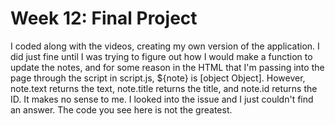 # Week 12: Final Project
I coded along with the videos, creating my own version of the application. I did just fine until I was trying to figure out how I would make a function to update the notes, and for some reason in the HTML that I'm passing into the page through the script in script.js, ${note} is [object Object]. However, note.text returns the text, note.title returns the title, and note.id returns the ID. It makes no sense to me. I looked into the issue and I just couldn't find an answer. The code you see here is not the greatest.
